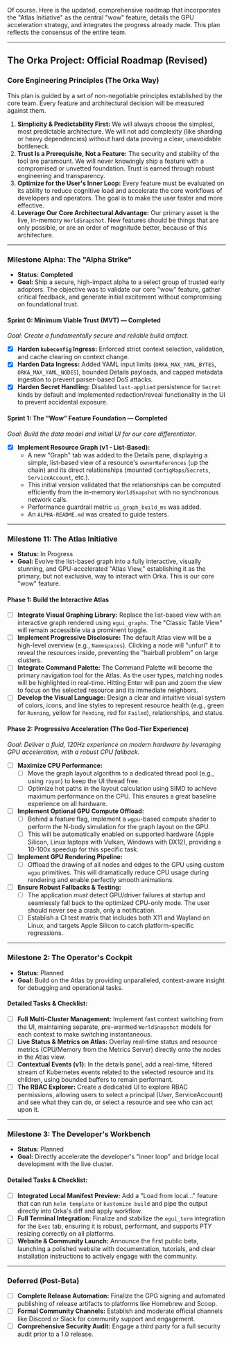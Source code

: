 Of course. Here is the updated, comprehensive roadmap that incorporates the "Atlas Initiative" as the central "wow" feature, details the GPU acceleration strategy, and integrates the progress already made. This plan reflects the consensus of the entire team.

***

## The Orka Project: Official Roadmap (Revised)

### Core Engineering Principles (The Orka Way)

This plan is guided by a set of non-negotiable principles established by the core team. Every feature and architectural decision will be measured against them.

1.  **Simplicity & Predictability First:** We will always choose the simplest, most predictable architecture. We will not add complexity (like sharding or heavy dependencies) without hard data proving a clear, unavoidable bottleneck.
2.  **Trust Is a Prerequisite, Not a Feature:** The security and stability of the tool are paramount. We will never knowingly ship a feature with a compromised or unvetted foundation. Trust is earned through robust engineering and transparency.
3.  **Optimize for the User's Inner Loop:** Every feature must be evaluated on its ability to reduce cognitive load and accelerate the core workflows of developers and operators. The goal is to make the user faster and more effective.
4.  **Leverage Our Core Architectural Advantage:** Our primary asset is the live, in-memory `WorldSnapshot`. New features should be things that are only possible, or are an order of magnitude better, because of this architecture.

---

### Milestone Alpha: The "Alpha Strike"

*   **Status:** **Completed**
*   **Goal:** Ship a secure, high-impact alpha to a select group of trusted early adopters. The objective was to validate our core "wow" feature, gather critical feedback, and generate initial excitement without compromising on foundational trust.

#### **Sprint 0: Minimum Viable Trust (MVT) — Completed**
*Goal: Create a fundamentally secure and reliable build artifact.*

*   [x] **Harden `kubeconfig` Ingress:** Enforced strict context selection, validation, and cache clearing on context change.
*   [x] **Harden Data Ingress:** Added YAML input limits (`ORKA_MAX_YAML_BYTES`, `ORKA_MAX_YAML_NODES`), bounded Details payloads, and capped metadata ingestion to prevent parser-based DoS attacks.
*   [x] **Harden Secret Handling:** Disabled `last-applied` persistence for `Secret` kinds by default and implemented redaction/reveal functionality in the UI to prevent accidental exposure.

#### **Sprint 1: The "Wow" Feature Foundation — Completed**
*Goal: Build the data model and initial UI for our core differentiator.*

*   [x] **Implement Resource Graph (v1 - List-Based):**
    *   A new "Graph" tab was added to the Details pane, displaying a simple, list-based view of a resource's `ownerReferences` (up the chain) and its direct relationships (mounted `ConfigMaps`/`Secrets`, `ServiceAccount`, etc.).
    *   This initial version validated that the relationships can be computed efficiently from the in-memory `WorldSnapshot` with no synchronous network calls.
    *   Performance guardrail metric `ui_graph_build_ms` was added.
    *   An `ALPHA-README.md` was created to guide testers.

---

### Milestone 11: The Atlas Initiative

*   **Status:** In Progress
*   **Goal:** Evolve the list-based graph into a fully interactive, visually stunning, and GPU-accelerated "Atlas View," establishing it as the primary, but not exclusive, way to interact with Orka. This is our core "wow" feature.

#### **Phase 1: Build the Interactive Atlas**

*   [ ] **Integrate Visual Graphing Library:** Replace the list-based view with an interactive graph rendered using `egui_graphs`. The "Classic Table View" will remain accessible via a prominent toggle.
*   [ ] **Implement Progressive Disclosure:** The default Atlas view will be a high-level overview (e.g., `Namespaces`). Clicking a node will "unfurl" it to reveal the resources inside, preventing the "hairball problem" on large clusters.
*   [ ] **Integrate Command Palette:** The Command Palette will become the primary navigation tool for the Atlas. As the user types, matching nodes will be highlighted in real-time. Hitting Enter will pan and zoom the view to focus on the selected resource and its immediate neighbors.
*   [ ] **Develop the Visual Language:** Design a clear and intuitive visual system of colors, icons, and line styles to represent resource health (e.g., green for `Running`, yellow for `Pending`, red for `Failed`), relationships, and status.

#### **Phase 2: Progressive Acceleration (The God-Tier Experience)**
*Goal: Deliver a fluid, 120Hz experience on modern hardware by leveraging GPU acceleration, with a robust CPU fallback.*

*   [ ] **Maximize CPU Performance:**
    *   [ ] Move the graph layout algorithm to a dedicated thread pool (e.g., using `rayon`) to keep the UI thread free.
    *   [ ] Optimize hot paths in the layout calculation using SIMD to achieve maximum performance on the CPU. This ensures a great baseline experience on all hardware.
*   [ ] **Implement Optional GPU Compute Offload:**
    *   [ ] Behind a feature flag, implement a `wgpu`-based compute shader to perform the N-body simulation for the graph layout on the GPU.
    *   [ ] This will be automatically enabled on supported hardware (Apple Silicon, Linux laptops with Vulkan, Windows with DX12), providing a 10-100x speedup for this specific task.
*   [ ] **Implement GPU Rendering Pipeline:**
    *   [ ] Offload the drawing of all nodes and edges to the GPU using custom `wgpu` primitives. This will dramatically reduce CPU usage during rendering and enable perfectly smooth animations.
*   [ ] **Ensure Robust Fallbacks & Testing:**
    *   [ ] The application *must* detect GPU/driver failures at startup and seamlessly fall back to the optimized CPU-only mode. The user should never see a crash, only a notification.
    *   [ ] Establish a CI test matrix that includes both X11 and Wayland on Linux, and targets Apple Silicon to catch platform-specific regressions.

---

### Milestone 2: The Operator's Cockpit

*   **Status:** Planned
*   **Goal:** Build on the Atlas by providing unparalleled, context-aware insight for debugging and operational tasks.

#### **Detailed Tasks & Checklist:**

*   [ ] **Full Multi-Cluster Management:** Implement fast context switching from the UI, maintaining separate, pre-warmed `WorldSnapshot` models for each context to make switching instantaneous.
*   [ ] **Live Status & Metrics on Atlas:** Overlay real-time status and resource metrics (CPU/Memory from the Metrics Server) directly onto the nodes in the Atlas view.
*   [ ] **Contextual Events (v1):** In the details panel, add a real-time, filtered stream of Kubernetes events related to the selected resource and its children, using bounded buffers to remain performant.
*   [ ] **The RBAC Explorer:** Create a dedicated UI to explore RBAC permissions, allowing users to select a principal (User, ServiceAccount) and see what they can do, or select a resource and see who can act upon it.

---

### Milestone 3: The Developer's Workbench

*   **Status:** Planned
*   **Goal:** Directly accelerate the developer's "inner loop" and bridge local development with the live cluster.

#### **Detailed Tasks & Checklist:**

*   [ ] **Integrated Local Manifest Preview:** Add a "Load from local..." feature that can run `helm template` or `kustomize build` and pipe the output directly into Orka's diff and apply workflow.
*   [ ] **Full Terminal Integration:** Finalize and stabilize the `egui_term` integration for the `Exec` tab, ensuring it is robust, performant, and supports PTY resizing correctly on all platforms.
*   [ ] **Website & Community Launch:** Announce the first public beta, launching a polished website with documentation, tutorials, and clear installation instructions to actively engage with the community.

---

### Deferred (Post-Beta)

*   [ ] **Complete Release Automation:** Finalize the GPG signing and automated publishing of release artifacts to platforms like Homebrew and Scoop.
*   [ ] **Formal Community Channels:** Establish and moderate official channels like Discord or Slack for community support and engagement.
*   [ ] **Comprehensive Security Audit:** Engage a third party for a full security audit prior to a 1.0 release.